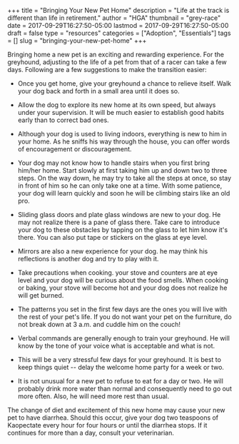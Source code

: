 +++
title = "Bringing Your New Pet Home"
description = "Life at the track is different than life in retirement."
author = "HGA"
thumbnail = "grey-race"
date = 2017-09-29T16:27:50-05:00
lastmod = 2017-09-29T16:27:50-05:00
draft = false
type = "resources"
categories = ["Adoption", "Essentials"]
tags = []
slug = "bringing-your-new-pet-home"
+++

Bringing home a new pet is an exciting and rewarding experience. For the greyhound, adjusting to the life of a pet from that of a racer can take a few days. Following are a few suggestions to make the transition easier:

* Once you get home, give your greyhound a chance to relieve itself. Walk your dog back and forth in a small area until it does so.

* Allow the dog to explore its new home at its own speed, but always under your supervision. It will be much easier to establish good habits early than to correct bad ones.

* Although your dog is used to living indoors, everything is new to him in your home. As he sniffs his way through the house, you can offer words of encouragement or discouragement.

* Your dog may not know how to handle stairs when you first bring him/her home. Start slowly at first taking him up and down two to three steps. On the way down, he may try to take all the steps at once, so stay in front of him so he can only take one at a time. With some patience, your dog will learn quickly and soon he will be climbing stairs like an old pro.

* Sliding glass doors and plate glass windows are new to your dog. He may not realize there is a pane of glass there. Take care to introduce your dog to these obstacles by tapping on the glass to let him know it's there. You can also put tape or stickers on the glass at eye level.

* Mirrors are also a new experience for your dog. he may think his reflections is another dog and try to play with it.

* Take precautions when cooking. your stove and counters are at eye level and your dog will be curious about the food smells. When cooking or baking, your stove will become hot and your dog does not realize he will get burned.

* The patterns you set in the first few days are the ones you will live with the rest of your pet's life. If you do not want your pet on the furniture, do not break down at 3 a.m. and cuddle him on the couch!

* Verbal commands are generally enough to train your greyhound. He will know by the tone of your voice what is acceptable and what is not.

* This will be a very stressful few days for your greyhound. It is best to keep things quiet -- delay the welcome home party for a week or two.

* It is not unusual for a new pet to refuse to eat for a day or two. He will probably drink more water than normal and consequently need to go out more often. Also, he will need more rest than usual.

The change of diet and excitement of this new home may cause your new pet to have diarrhea. Should this occur, give your dog two teaspoons of Kaopectate every hour for four hours or until the diarrhea stops. If it continues for more than a day, consult your veterinarian.
